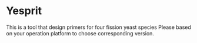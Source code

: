 # Yesprit
This is a tool that design primers for four fission yeast species
Please based on your operation platform to choose corresponding version.
